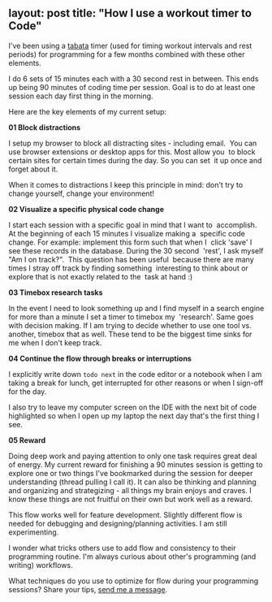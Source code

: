 
layout: post
title:  "How I use a workout timer to Code"
---

I've been using a [tabata](https://en.wikipedia.org/wiki/High-intensity_interval_training#Tabata_regimen) timer (used for timing workout intervals and rest periods) for programming for a few months combined with these other elements.

I do 6 sets of 15 minutes each with a 30 second rest in between. This ends up being 90 minutes of coding time per session. Goal is to do at least one session each day first thing in the morning.

Here are the key elements of my current setup:

**01 Block distractions**

I setup my browser to block all distracting sites - including email.  You can use browser extensions or desktop apps for this. Most allow you  to block certain sites for certain times during the day. So you can set  it up once and forget about it.

When it comes to distractions I keep this principle in mind: don't try to change yourself, change your environment!

**02 Visualize a specific physical code change**

I start each session with a specific goal in mind that I want to  accomplish. At the beginning of each 15 minutes I visualize making a  specific code change. For example: implement this form such that when I  click 'save' I see these records in the database. During the 30 second  'rest', I ask myself "Am I on track?".  This question has been useful  because there are many times I stray off track by finding something  interesting to think about or explore that is not exactly related to the  task at hand :)

**03 Timebox research tasks**

In the event I need to look something up and I find myself in a search engine for more than a minute I set a timer to timebox my  'research'. Same goes with decision making. If I am trying to decide whether to use one tool vs. another, timebox that as well. These tend to be the biggest time sinks for me when I don't keep track. 

**04 Continue the flow through breaks or interruptions**

I explicitly write down `todo next` in the code editor or a notebook when I am taking a break for lunch, get interrupted for other reasons or when I sign-off for the day.

I also try to leave my computer screen on the IDE with the next bit of code highlighted so when I open up my laptop the next day that's the first thing I see.

**05 Reward**

Doing deep work and paying attention to only one task requires great deal of energy. My current reward for finishing a 90 minutes session is getting to explore one or two things I've bookmarked during the session for deeper understanding (thread pulling I call it). It can also be thinking and planning and organizing and strategizing - all things my brain enjoys and craves. I know these things are not fruitful on their own but work well as a reward.

This flow works well for feature development. Slightly different flow is needed for debugging and designing/planning activities. I am still experimenting.

I wonder what tricks others use to add flow and consistency to their programming routine. I'm always curious about other's programming (and writing) workflows.

What techniques do you use to optimize for flow during your programming sessions? Share your tips, [send me a message](https://twitter.com/bhumi1102).
